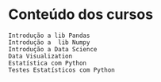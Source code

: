 # Conteúdo dos cursos
    Introdução a lib Pandas
    Introdução a  lib Numpy
    Introdução a Data Science
    Data Visualization
    Estatística com Python
    Testes Estatísticos com Python
